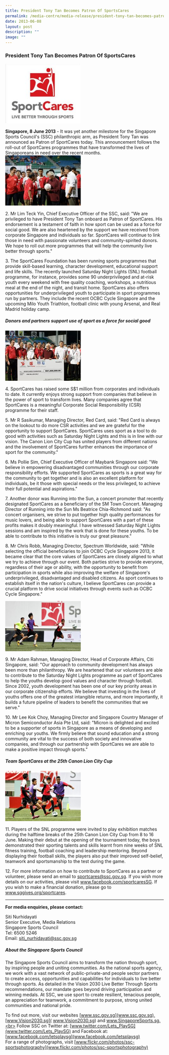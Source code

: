 ```yaml
---
title: President Tony Tan Becomes Patron Of SportsCares
permalink: /media-centre/media-release/president-tony-tan-becomes-patron-of-sportscares/
date: 2013-06-08
layout: post
description: ""
image: ""
---
```

### **President Tony Tan Becomes Patron Of SportsCares**
![](/images/Media%20Centre/Media%20Release/2013/June/VISION2030IMPLEMENTATIONBEGINSWITHSPORTCARESMainPar0041Imagegif.gif)
	
**Singapore, 8 June 2013** - It was yet another milestone for the Singapore Sports Council's (SSC) philanthropic arm, as President Tony Tan was announced as Patron of SportCares today. This announcement follows the roll-out of SportCares programmes that have transformed the lives of Singaporeans in need over the recent months.
![](/images/Media%20Centre/Media%20Release/2013/June/PRESIDENTTONYTANBECOMESPATRONOFSPORTCARESMainPar0061Imagegif.gif)

2\. Mr Lim Teck Yin, Chief Executive Officer of the SSC, said: "We are privileged to have President Tony Tan onboard as Patron of SportCares. His endorsement is a testament of faith in how sport can be used as a force for social good. We are also heartened by the support we have received from corporate Singapore and individuals so far. SportCares will continue to link those in need with passionate volunteers and community-spirited donors. We hope to roll out more programmes that will help the community live better through sports."

3\. The SportCares Foundation has been running sports programmes that provide skill-based learning, character development, educational support and life skills. The recently launched Saturday Night Lights (SNL) football programme, for instance, provides some 90 underprivileged and at-risk youth every weekend with free quality coaching, workshops, a nutritious meal at the end of the night, and transit home. SportCares also offers opportunities for underprivileged youth to participate in sport programmes run by partners. They include the recent OCBC Cycle Singapore and the upcoming Milo Youth Triathlon, football clinic with young Arsenal, and Real Madrid holiday camp.

##### **Donors and partners support use of sport as a force for social good**
![](/images/Media%20Centre/Media%20Release/2013/June/PRESIDENTTONYTANBECOMESPATRONOFSPORTCARESMainPar0053Imagegif.gif)

4\. SportCares has raised some S$1 million from corporates and individuals to date. It currently enjoys strong support from companies that believe in the power of sport to transform lives. Many companies agree that SportCares is a meaningful Corporate Social Responsibility (CSR) programme for their staff.

5\. Mr R Sasikumar, Managing Director, Red Card, said: "Red Card is always on the lookout to do more CSR activities and we are grateful for the opportunity to support SportCares. SportCares uses sport as a tool to do good with activities such as Saturday Night Lights and this is in line with our vision. The Canon Lion City Cup has united players from different nations and the involvement of SportCares further enhances the importance of sport for the community."

6\. Ms Pollie Sim, Chief Executive Officer of Maybank Singapore said: "We believe in empowering disadvantaged communities through our corporate responsibility efforts. We supported SportCares as sports is a great way for the community to get together and is also an excellent platform for individuals, be it those with special needs or the less privileged, to achieve their full potential and aspirations."

7\. Another donor was Running into the Sun, a concert promoter that recently designated SportCares as a beneficiary of the SM Town Concert. Managing Director of Running into the Sun Ms Beatrice Chia-Richmond said: "As concert organisers, we strive to put together high quality performances for music lovers, and being able to support SportCares with a part of these profits makes it doubly meaningful. I have witnessed Saturday Night Lights sessions and am inspired by the work that is done for these youths. To be able to contribute to this initiative is truly our great pleasure."

8\. Mr Chris Robb, Managing Director, Spectrum Worldwide, said: "While selecting the official beneficiaries to join OCBC Cycle Singapore 2013, it became clear that the core values of SportCares are closely aligned to what we try to achieve through our event. Both parties strive to provide everyone, regardless of their age or ability, with the opportunity to benefit from participation in sports while also improving the welfare of Singapore's underprivileged, disadvantaged and disabled citizens.
As sport continues to establish itself in the nation's culture, I believe SportCares can provide a crucial platform to drive social initiatives through events such as OCBC Cycle Singapore."

![](/images/Media%20Centre/Media%20Release/2013/June/PRESIDENTTONYTANBECOMESPATRONOFSPORTCARESMainPar0055Imagegif.gif)

9\. Mr Adam Rahman, Managing Director, Head of Corporate Affairs, Citi Singapore, said: "Our approach to community development has always been more than philanthropy. We are heartened that our volunteers are able to contribute to the Saturday Night Lights programme as part of SportCares to help the youths develop good values and character through football. Since 2002, youth development has been one of our key priority areas in our corporate citizenship efforts. We believe that investing in the lives of youths offers one of the greatest intangible returns, and more importantly, it builds a future pipeline of leaders to benefit the communities that we serve."

10\. Mr Lee Kok Choy, Managing Director and Singapore Country Manager of Micron Semiconductor Asia Pte Ltd, said: "Micron is delighted and excited to be a supporter of sports in Singapore as a means of developing and enriching our youths. We firmly believe that sound education and a strong community are vital to the success of both society and innovative companies, and through our partnership with SportCares we are able to make a positive impact through sports."

##### **Team SportCares at the 25th Canon Lion City Cup**

![](/images/Media%20Centre/Media%20Release/2013/June/PRESIDENTTONYTANBECOMESPATRONOFSPORTCARESMainPar0054Imagegif.gif)

11\. Players of the SNL programme were invited to play exhibition matches during the halftime breaks of the 25th Canon Lion City Cup from 8 to 16 June. Making their debut at the opening of the tournament today, the boys demonstrated their sporting talents and skills learnt from nine weeks of SNL fitness training, football coaching and leadership mentoring. Beyond displaying their football skills, the players also put their improved self-belief, teamwork and sportsmanship to the test during the game.

12\. For more information on how to contribute to SportCares as a partner or volunteer, please send an email to sportcares@ssc.gov.sg. If you wish more details on our activities, please visit www.facebook.com/sportcaresSG. If you wish to make a financial donation, please go to www.sggives.org/sportcares.

---

**For media enquiries, please contact:**

Siti Nurhidayati 
<br>Senior Executive, Media Relations 
<br>Singapore Sports Council
<br>Tel: 6500 5246
<br>Email: [siti_nurhidayati@ssc.gov.sg](mailto:siti_nurhidayati@ssc.gov.sg)

##### **About the Singapore Sports Council**
The Singapore Sports Council aims to transform the nation through sport, by inspiring people and uniting communities. As the national sports agency, we work with a vast network of public-private-and people sector partners to create access, opportunities and capabilities for individuals to live better through sports. As detailed in the Vision 2030 Live Better Through Sports recommendations, our mandate goes beyond driving participation and winning medals. At SSC, we use sport to create resilient, tenacious people, an appreciation for teamwork, a commitment to purpose, strong united communities and national pride.

To find out more, visit our websites [www.ssc.gov.sg](www.ssc.gov.sg),[www.Vision2030.sg]( www.Vision2030.sg) and www.SingaporeSports.sg.<br>
Follow SSC on Twitter at: [www.twitter.com/Lets_PlaySG](www.twitter.com/Lets_PlaySG) and Facebook at: [www.facebook.com/letsplaysg](www.facebook.com/letsplaysg)<br>
For a range of photographs, visit [www.flickr.com/photos/ssc-sportsphotography](www.flickr.com/photos/ssc-sportsphotography)
